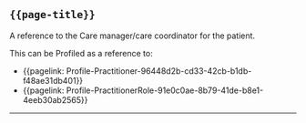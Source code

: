 ## <code>{{page-title}}</code>

A reference to the Care manager/care coordinator for the patient.

This can be Profiled as a reference to:

* {{pagelink: Profile-Practitioner-96448d2b-cd33-42cb-b1db-f48ae31db401}}
* {{pagelink: Profile-PractitionerRole-91e0c0ae-8b79-41de-b8e1-4eeb30ab2565}}

 ---

 
